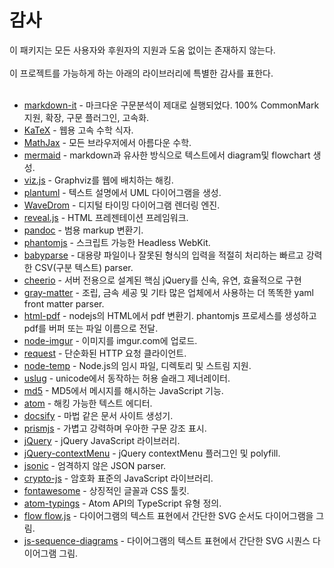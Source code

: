 # 감사

이 패키지는 모든 사용자와 후원자의 지원과 도움 없이는 존재하지 않는다.<br></br>
이 프로젝트를 가능하게 하는 아래의 라이브러리에 특별한 감사를 표한다.<br></br>
- [markdown-it](https://github.com/markdown-it/markdown-it) - 마크다운 구문분석이 제대로 실행되었다. 100% CommonMark 지원, 확장, 구문 플러그인, 고속화.
- [KaTeX](https://github.com/KaTeX/KaTeX) - 웹용 고속 수학 식자.
- [MathJax](https://github.com/mathjax/MathJax) - 모든 브라우저에서 아름다운 수학.
- [mermaid](https://github.com/mermaid-js/mermaid) - markdown과 유사한 방식으로 텍스트에서 diagram및 flowchart 생성.
- [viz.js](https://github.com/mdaines/viz.js) - Graphviz를 웹에 배치하는 해킹.
- [plantuml](https://github.com/plantuml/plantuml) - 텍스트 설명에서 UML 다이어그램을 생성.
- [WaveDrom](https://github.com/wavedrom/wavedrom) - 디지털 타이밍 다이어그램 렌더링 엔진.
- [reveal.js](https://github.com/hakimel/reveal.js) - HTML 프레젠테이션 프레임워크.
- [pandoc](https://github.com/jgm/pandoc) - 범용 markup 변환기.
- [phantomjs](https://github.com/ariya/phantomjs) - 스크립트 가능한 Headless WebKit.
- [babyparse](https://github.com/mholt/PapaParse) - 대용량 파일이나 잘못된 형식의 입력을 적절히 처리하는 빠르고 강력한 CSV(구분 텍스트) parser.
- [cheerio](https://github.com/cheeriojs/cheerio) - 서버 전용으로 설계된 핵심 jQuery를 신속, 유연, 효율적으로 구현
- [gray-matter](https://github.com/jonschlinkert/gray-matter) - 조립, 금속 세공 및 기타 많은 업체에서 사용하는 더 똑똑한 yaml front matter parser.
- [html-pdf](https://github.com/marcbachmann/node-html-pdf) - nodejs의 HTML에서 pdf 변환기. phantomjs 프로세스를 생성하고 pdf를 버퍼 또는 파일 이름으로 전달.
- [node-imgur](https://github.com/kaimallea/node-imgur) - 이미지를 imgur.com에 업로드.
- [request](https://github.com/request/request) - 단순화된 HTTP 요청 클라이언트.
- [node-temp](https://github.com/bruce/node-temp) - Node.js의 임시 파일, 디렉토리 및 스트림 지원.
- [uslug](https://github.com/jeremys/uslug) - unicode에서 동작하는 허용 슬래그 제너레이터.
- [md5](https://github.com/pvorb/node-md5) - MD5에서 메시지를 해시하는 JavaScript 기능.
- [atom](https://github.com/atom/atom) - 해킹 가능한 텍스트 에디터.
- [docsify](https://docsify.js.org/#/) - 마법 같은 문서 사이트 생성기.
- [prismjs](https://github.com/PrismJS/prism) - 가볍고 강력하며 우아한 구문 강조 표시.
- [jQuery](https://github.com/jquery/jquery) - jQuery JavaScript 라이브러리.
- [jQuery-contextMenu](https://github.com/swisnl/jQuery-contextMenu) - jQuery contextMenu 플러그인 및 polyfill.
- [jsonic](https://github.com/jsonicjs/jsonic) - 엄격하지 않은 JSON parser.
- [crypto-js](https://github.com/brix/crypto-js) - 암호화 표준의 JavaScript 라이브러리.
- [fontawesome](https://github.com/FortAwesome/Font-Awesome) - 상징적인 글꼴과 CSS 툴킷.
- [atom-typings](https://github.com/GlenCFL/atom-typings) - Atom API의 TypeScript 유형 정의.
- [flow flow.js](https://github.com/adrai/flowchart.js) - 다이어그램의 텍스트 표현에서 간단한 SVG 순서도 다이어그램을 그림.
- [js-sequence-diagrams](https://github.com/bramp/js-sequence-diagrams) - 다이어그램의 텍스트 표현에서 간단한 SVG 시퀀스 다이어그램 그림.
